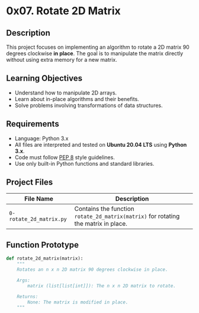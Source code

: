 # 0x07. Rotate 2D Matrix

## Description
This project focuses on implementing an algorithm to rotate a 2D matrix 90 degrees clockwise **in place**. The goal is to manipulate the matrix directly without using extra memory for a new matrix.

## Learning Objectives
- Understand how to manipulate 2D arrays.
- Learn about in-place algorithms and their benefits.
- Solve problems involving transformations of data structures.

## Requirements
- Language: Python 3.x
- All files are interpreted and tested on **Ubuntu 20.04 LTS** using **Python 3.x**.
- Code must follow [PEP 8](https://pep8.org/) style guidelines.
- Use only built-in Python functions and standard libraries.

## Project Files
| **File Name**           | **Description**                                                                 |
|--------------------------|---------------------------------------------------------------------------------|
| `0-rotate_2d_matrix.py`  | Contains the function `rotate_2d_matrix(matrix)` for rotating the matrix in place. |

## Function Prototype
```python
def rotate_2d_matrix(matrix):
    """
    Rotates an n x n 2D matrix 90 degrees clockwise in place.

    Args:
        matrix (list[list[int]]): The n x n 2D matrix to rotate.

    Returns:
        None: The matrix is modified in place.
    """
